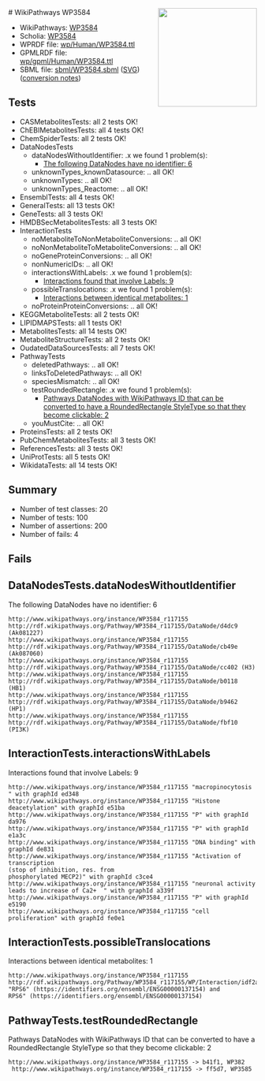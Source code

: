 <img style="float: right; width: 200px" src="../logo.png" />
# WikiPathways WP3584

* WikiPathways: [WP3584](https://identifiers.org/wikipathways:WP3584)
* Scholia: [WP3584](https://scholia.toolforge.org/wikipathways/WP3584)
* WPRDF file: [wp/Human/WP3584.ttl](../wp/Human/WP3584.ttl)
* GPMLRDF file: [wp/gpml/Human/WP3584.ttl](../wp/gpml/Human/WP3584.ttl)
* SBML file: [sbml/WP3584.sbml](../sbml/WP3584.sbml) ([SVG](../sbml/WP3584.svg)) ([conversion notes](../sbml/WP3584.txt))

## Tests
* CASMetabolitesTests: all 2 tests OK!
* ChEBIMetabolitesTests: all 4 tests OK!
* ChemSpiderTests: all 2 tests OK!
* DataNodesTests
    * dataNodesWithoutIdentifier: .x we found 1 problem(s):
        * [The following DataNodes have no identifier: 6](#d2d32fa5)
    * unknownTypes_knownDatasource: .. all OK!
    * unknownTypes: .. all OK!
    * unknownTypes_Reactome: .. all OK!
* EnsemblTests: all 4 tests OK!
* GeneralTests: all 13 tests OK!
* GeneTests: all 3 tests OK!
* HMDBSecMetabolitesTests: all 3 tests OK!
* InteractionTests
    * noMetaboliteToNonMetaboliteConversions: .. all OK!
    * noNonMetaboliteToMetaboliteConversions: .. all OK!
    * noGeneProteinConversions: .. all OK!
    * nonNumericIDs: .. all OK!
    * interactionsWithLabels: .x we found 1 problem(s):
        * [Interactions found that involve Labels: 9](#630d2680)
    * possibleTranslocations: .x we found 1 problem(s):
        * [Interactions between identical metabolites: 1](#d59038c4)
    * noProteinProteinConversions: .. all OK!
* KEGGMetaboliteTests: all 2 tests OK!
* LIPIDMAPSTests: all 1 tests OK!
* MetabolitesTests: all 14 tests OK!
* MetaboliteStructureTests: all 2 tests OK!
* OudatedDataSourcesTests: all 7 tests OK!
* PathwayTests
    * deletedPathways: .. all OK!
    * linksToDeletedPathways: .. all OK!
    * speciesMismatch: .. all OK!
    * testRoundedRectangle: .x we found 1 problem(s):
        * [Pathways DataNodes with WikiPathways ID that can be converted to have a RoundedRectangle StyleType so that they become clickable: 2](#9fbad3cc)
    * youMustCite: .. all OK!
* ProteinsTests: all 2 tests OK!
* PubChemMetabolitesTests: all 3 tests OK!
* ReferencesTests: all 3 tests OK!
* UniProtTests: all 5 tests OK!
* WikidataTests: all 14 tests OK!


## Summary

* Number of test classes: 20
* Number of tests: 100
* Number of assertions: 200
* Number of fails: 4

## Fails

<a name="d2d32fa5" />

## DataNodesTests.dataNodesWithoutIdentifier

The following DataNodes have no identifier: 6
```
http://www.wikipathways.org/instance/WP3584_r117155 http://rdf.wikipathways.org/Pathway/WP3584_r117155/DataNode/d4dc9 (Ak081227)
http://www.wikipathways.org/instance/WP3584_r117155 http://rdf.wikipathways.org/Pathway/WP3584_r117155/DataNode/cb49e (Ak087060)
http://www.wikipathways.org/instance/WP3584_r117155 http://rdf.wikipathways.org/Pathway/WP3584_r117155/DataNode/cc402 (H3)
http://www.wikipathways.org/instance/WP3584_r117155 http://rdf.wikipathways.org/Pathway/WP3584_r117155/DataNode/b0118 (HB1)
http://www.wikipathways.org/instance/WP3584_r117155 http://rdf.wikipathways.org/Pathway/WP3584_r117155/DataNode/b9462 (HP1)
http://www.wikipathways.org/instance/WP3584_r117155 http://rdf.wikipathways.org/Pathway/WP3584_r117155/DataNode/fbf10 (PI3K)
```

<a name="630d2680" />

## InteractionTests.interactionsWithLabels

Interactions found that involve Labels: 9
```
http://www.wikipathways.org/instance/WP3584_r117155 "macropinocytosis " with graphId ed348
http://www.wikipathways.org/instance/WP3584_r117155 "Histone deacetylation" with graphId e51ba
http://www.wikipathways.org/instance/WP3584_r117155 "P" with graphId da976
http://www.wikipathways.org/instance/WP3584_r117155 "P" with graphId e1a3c
http://www.wikipathways.org/instance/WP3584_r117155 "DNA binding" with graphId de831
http://www.wikipathways.org/instance/WP3584_r117155 "Activation of transcription
(stop of inhibition, res. from
phosphorylated MECP2)" with graphId c3ce4
http://www.wikipathways.org/instance/WP3584_r117155 "neuronal activity
leads to increase of Ca2+  " with graphId a339f
http://www.wikipathways.org/instance/WP3584_r117155 "P" with graphId e5190
http://www.wikipathways.org/instance/WP3584_r117155 "cell proliferation" with graphId fe0e1
```

<a name="d59038c4" />

## InteractionTests.possibleTranslocations

Interactions between identical metabolites: 1
```
http://www.wikipathways.org/instance/WP3584_r117155 http://rdf.wikipathways.org/Pathway/WP3584_r117155/WP/Interaction/idf2a25a0b "RPS6" (https://identifiers.org/ensembl/ENSG00000137154) and 
RPS6" (https://identifiers.org/ensembl/ENSG00000137154)
```

<a name="9fbad3cc" />

## PathwayTests.testRoundedRectangle

Pathways DataNodes with WikiPathways ID that can be converted to have a RoundedRectangle StyleType so that they become clickable: 2
```
http://www.wikipathways.org/instance/WP3584_r117155 -> b41f1, WP382
 http://www.wikipathways.org/instance/WP3584_r117155 -> ff5d7, WP3585
 ```

